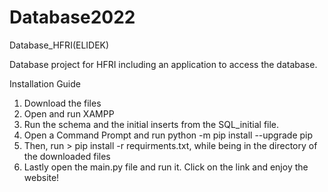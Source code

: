 # Database2022
Database_HFRI(ELIDEK)

Database project for HFRI including an application to access the database.

Installation Guide
1. Download the files
2. Open and run XAMPP
3. Run the schema and the initial inserts from the SQL_initial file.
4. Open a Command Prompt and run python -m pip install --upgrade pip
5. Then, run > pip install -r requirments.txt, while being in the directory of the downloaded files
6. Lastly open the main.py file and run it. Click on the link and enjoy the website!
